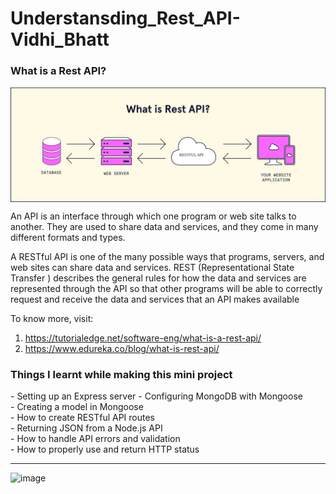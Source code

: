 # Understansding_Rest_API-Vidhi_Bhatt

<h3> What is a Rest API? </h3>
<img align="center" src="https://raw.githubusercontent.com/Codecademy/articles/0b631b51723fbb3cc652ef5f009082aa71916e63/images/rest_api.svg">
<p>
  An API is an interface through which one program or web site talks to another.
They are used to share data and services, and they come in many different
formats and types.

A RESTful API is one of the many possible ways that programs, servers, 
and web sites can share data and services. REST (Representational State Transfer
) describes the general rules for how the data and services are represented 
through the API so that other programs will be able to correctly request and 
receive the data and services that an API makes available
</p>

To know more, visit: 
1. https://tutorialedge.net/software-eng/what-is-a-rest-api/
2. https://www.edureka.co/blog/what-is-rest-api/

<h3> Things I learnt while making this mini project </h3>
<p>
- Setting up an Express server
- Configuring MongoDB with Mongoose <br>
- Creating a model in Mongoose <br>
- How to create RESTful API routes <br>
- Returning JSON from a Node.js API <br>
- How to handle API errors and validation <br>
- How to properly use and return HTTP status 
  </p>


***********************************************************************************************************

![image](https://user-images.githubusercontent.com/83345228/192852672-ff898072-8972-495c-84f6-410c27178d05.png)
